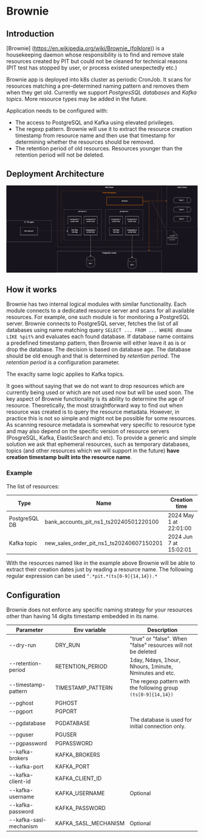 # Brownie

## Introduction

[Brownie] (https://en.wikipedia.org/wiki/Brownie_(folklore)) is a housekeeping daemon whose responsibility is to find and remove stale resources created by PIT but could not be cleaned for technical reasons (PIT test has stopped by user, or process existed unexpectedly etc.)

Brownie app is deployed into k8s cluster as periodic CronJob. It scans for resources matching a pre-determined naming pattern and removes them when they get old. Currently we support *PostgresSQL databases* and *Kafka topics*. More resource types may be added in the future.

Application needs to be configured with:
- The access to PostgreSQL and Kafka using elevated privileges.
- The regexp pattern. Brownie will use it to extract the resource creation timestamp from resource name and then use that timestamp for determining whether the resources should be removed.
- The retention period of old resources. Resources younger than the retention period will not be deleted.

## Deployment Architecture

![](./docs/arch.png)

## How it works

Brownie has two internal logical modules with similar functionality. Each module connects to a dedicated resource server and scans for all available resources. For example, one such module is for monitoring a PostgreSQL server. Brownie connects to PostgreSQL server, fetches the list of all databases using name matching query `SELECT ... FROM ... WHERE dbname LIKE %pit%` and evaluates each found database. If database name contains a predefined timestamp pattern, then Brownie will either leave it as is or drop the database. The decision is based on database age. The database should be old enough and that is determined by _retention period_. The _retention period_ is a configuration parameter.

The exaclty same logic applies to Kafka topics.

It goes without saying that we do not want to drop resources which are currently being used or which are not used now but will be used soon. The key aspect of Brownie functionality is its ability to determine the age of resource. Theoretically, the most straightforward way to find out when resource was created is to query the resource metadata. However, in practice this is not so simple and might not be possible for some resources. As scanning resource metadata is somewhat very specific to resource type and may also depend on the specific version of resource servers (PosgreSQL, Kafka, ElasticSearch and etc). To provide a generic and simple solution we ask that ephemeral resources, such as temporary databases, topics (and other resources which we will support in the future) **have creation timestamp built into the resource name**.

### Example

The list of resources:

| Type          | Name                                     | Creation time
|---------------|------------------------------------------|-----------------------
| PostgreSQL DB | bank_accounts_pit_ns1_ts20240501220100   | 2024 May 1 at 22:01:00 
| Kafka topic   | new_sales_order_pit_ns1_ts20240607150201 | 2024 Jun 7 at 15:02:01

With the resources named like in the example above Brownie will be able to extract their creation dates just by reading a resource name. The following regular expression can be used `^.*pit.*(ts[0-9]{14,14}).*`

## Configuration 

Brownie does not enforce any specific naming strategy for your resources other than having 14 digits timestamp embedded in its name.

| Parameter              | Env variable         | Description
|------------------------|----------------------|-------------------
| --dry-run              | DRY_RUN              | "true" or "false". When "false" resources will not be deleted
| --retention-period     | RETENTION_PERIOD     | 1day, Ndays, 1hour, Nhours, 1minute, Nminutes and etc.
| --timestamp-pattern    | TIMESTAMP_PATTERN    | The regexp pattern with the following group `(ts[0-9]{14,14})`    
| --pghost               | PGHOST               | 
| --pgport               | PGPORT               | 
| --pgdatabase           | PGDATABASE           | The database is used for initial connection only.
| --pguser               | PGUSER               |
| --pgpassword           | PGPASSWORD           |
| --kafka-brokers        | KAFKA_BROKERS        |
| --kafka-port           | KAFKA_PORT           |
| --kafka-client-id      | KAFKA_CLIENT_ID      |
| --kafka-username       | KAFKA_USERNAME       | Optional
| --kafka-password       | KAFKA_PASSWORD       | 
| --kafka-sasl-mechanism | KAFKA_SASL_MECHANISM | Optional


